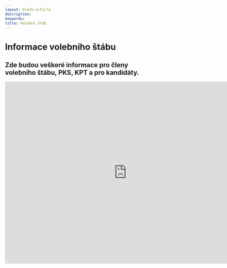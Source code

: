 ```yaml
---
layout: blank-article
description: 
keywords: 
title: Volební štáb
---
```

<div class="pce-hero pce-hero--entry">
    <div class="pce-hero__content">
        <h1 class="c-page-title">Informace volebního štábu</h1>
        <h2 class="t-h4-alt">
          Zde budou veškeré informace pro členy volebního štábu, PKS, KPT a pro kandidáty.
      </h2>
    </div>
</div>

<iframe src="https://calendar.google.com/calendar/embed?src=0lok4aitob699t58rdkdf3cuk4%40group.calendar.google.com&ctz=Europe%2FPrague" style="border: 0" width="800" height="600" frameborder="0" scrolling="no" align="center"></iframe>
